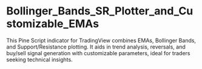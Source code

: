 # Bollinger_Bands_SR_Plotter_and_Customizable_EMAs
This Pine Script indicator for TradingView combines EMAs, Bollinger Bands, and Support/Resistance plotting. It aids in trend analysis, reversals, and buy/sell signal generation with customizable parameters, ideal for traders seeking technical insights.
